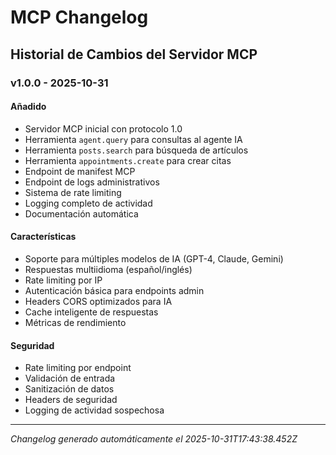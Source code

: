 # MCP Changelog

## Historial de Cambios del Servidor MCP

### v1.0.0 - 2025-10-31

#### Añadido
- Servidor MCP inicial con protocolo 1.0
- Herramienta `agent.query` para consultas al agente IA
- Herramienta `posts.search` para búsqueda de artículos
- Herramienta `appointments.create` para crear citas
- Endpoint de manifest MCP
- Endpoint de logs administrativos
- Sistema de rate limiting
- Logging completo de actividad
- Documentación automática

#### Características
- Soporte para múltiples modelos de IA (GPT-4, Claude, Gemini)
- Respuestas multiidioma (español/inglés)
- Rate limiting por IP
- Autenticación básica para endpoints admin
- Headers CORS optimizados para IA
- Cache inteligente de respuestas
- Métricas de rendimiento

#### Seguridad
- Rate limiting por endpoint
- Validación de entrada
- Sanitización de datos
- Headers de seguridad
- Logging de actividad sospechosa

---

*Changelog generado automáticamente el 2025-10-31T17:43:38.452Z*
